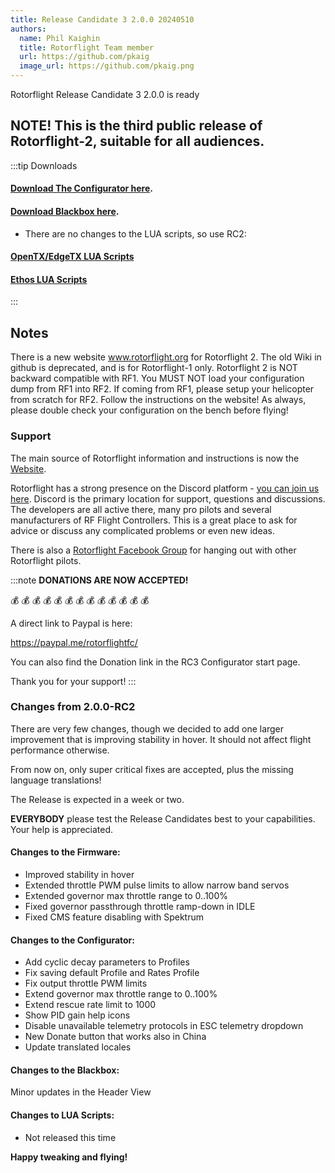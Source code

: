 ```yaml
---
title: Release Candidate 3 2.0.0 20240510
authors:
  name: Phil Kaighin
  title: Rotorflight Team member
  url: https://github.com/pkaig
  image_url: https://github.com/pkaig.png
---
```


Rotorflight Release Candidate 3 2.0.0 is ready

## NOTE! This is the third public release of Rotorflight-2, suitable for all audiences.


:::tip Downloads 
#### [Download The Configurator here](https://github.com/rotorflight/rotorflight-configurator/releases/tag/release/2.0.0-RC3).  
#### [Download Blackbox here](https://github.com/rotorflight/rotorflight-blackbox/releases/tag/release/2.0.0-RC3).
* There are no changes to the LUA scripts, so use RC2:
#### [OpenTX/EdgeTX LUA Scripts](https://github.com/rotorflight/rotorflight-lua-scripts/releases/tag/release/2.0.0-RC2)  
#### [Ethos LUA Scripts](https://github.com/rotorflight/rotorflight-lua-ethos/releases/tag/release/2.0.0-RC2)
:::

## Notes
There is a new website www.rotorflight.org for Rotorflight 2. The old Wiki in github is deprecated, and is for Rotorflight-1 only. Rotorflight 2 is NOT backward compatible with RF1. You MUST NOT load your configuration dump from RF1 into RF2. If coming from RF1, please setup your helicopter from scratch for RF2. Follow the instructions on the website! As always, please double check your configuration on the bench before flying!

### Support
The main source of Rotorflight information and instructions is now the [Website](https://www.rotorflight.org).

Rotorflight has a strong presence on the Discord platform - [you can join us here](https://discord.gg/6QUySXdEvd). Discord is the primary location for support, questions and discussions. The developers are all active there, many pro pilots and several manufacturers of RF Flight Controllers. This is a great place to ask for advice or discuss any complicated problems or even new ideas.

There is also a [Rotorflight Facebook Group](https://www.facebook.com/groups/876445460825093/) for hanging out with other Rotorflight pilots. 

:::note
**DONATIONS ARE NOW ACCEPTED!**

💰 💰 💰 💰 💰 💰 💰 💰 💰 💰 💰 💰 💰 

A direct link to Paypal is here:

https://paypal.me/rotorflightfc/

You can also find the Donation link in the RC3 Configurator start page.

Thank you for your support!
:::

### Changes from 2.0.0-RC2

There are very few changes, though we decided to add one larger improvement
that is improving stability in hover. It should not affect flight performance otherwise.

From now on, only super critical fixes are accepted, plus the missing language translations!

The Release is expected in a week or two.

**EVERYBODY** please test the Release Candidates best to your capabilities. Your help is appreciated. 

#### Changes to the Firmware:
* Improved stability in hover
* Extended throttle PWM pulse limits to allow narrow band servos
* Extended governor max throttle range to 0..100%
* Fixed governor passthrough throttle ramp-down in IDLE
* Fixed CMS feature disabling with Spektrum

#### Changes to the Configurator:
* Add cyclic decay parameters to Profiles
* Fix saving default Profile and Rates Profile
* Fix output throttle PWM limits
* Extend governor max throttle range to 0..100%
* Extend rescue rate limit to 1000
* Show PID gain help icons
* Disable unavailable telemetry protocols in ESC telemetry dropdown
* New Donate button that works also in China
* Update translated locales

#### Changes to the Blackbox:
Minor updates in the Header View

#### Changes to LUA Scripts:
* Not released this time

**Happy tweaking and flying!**
